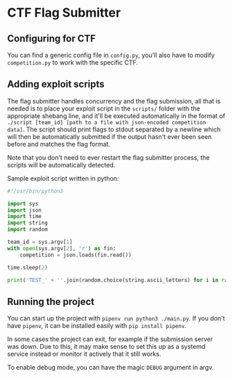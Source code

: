 # CTF Flag Submitter

## Configuring for CTF

You can find a generic config file in `config.py`, you'll also have to modify `competition.py` to work with the specific CTF.

## Adding exploit scripts

The flag submitter handles concurrency and the flag submission, all that is needed is to place your exploit script in the `scripts/` folder with the appropriate shebang line, and it'll be executed automatically in the format of `./script [team_id] [path to a file with json-encoded competition data]`. The script should print flags to stdout separated by a newline which will then be automatically submitted if the output hasn't ever been seen before and matches the flag format.

Note that you don't need to ever restart the flag submitter process, the scripts will be automatically detected.

Sample exploit script written in python:
```py
#!/usr/bin/python3

import sys
import json
import time
import string
import random

team_id = sys.argv[1]
with open(sys.argv[2], 'r') as fin:
    competition = json.loads(fin.read())

time.sleep(2)

print('TEST_' + ''.join(random.choice(string.ascii_letters) for i in range(32)))
```

## Running the project

You can start up the project with `pipenv run python3 ./main.py`. If you don't have `pipenv`, it can be installed easily with `pip install pipenv`.

In some cases the project can exit, for example if the submission server was down. Due to this, it may make sense to set this up as a systemd service instead or monitor it actively that it still works.

To enable debug mode, you can have the magic `DEBUG` argument in argv.